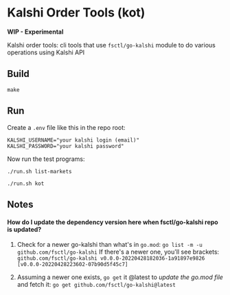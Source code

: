 # Kalshi Order Tools (kot)

**WIP - Experimental**

Kalshi order tools:  cli tools that use `fsctl/go-kalshi` module to do various operations using Kalshi API

## Build

```
make
```

## Run

Create a `.env` file like this in the repo root:

```
KALSHI_USERNAME="your kalshi login (email)"
KALSHI_PASSWORD="your kalshi password"
```

Now run the test programs:

```
./run.sh list-markets
```

```
./run.sh kot
```

## Notes

#### How do I update the dependency version here when fsctl/go-kalshi repo is updated?

1.  Check for a newer go-kalshi than what's in `go.mod`:
    `go list -m -u github.com/fsctl/go-kalshi`
If there's a newer one, you'll see brackets:
    `github.com/fsctl/go-kalshi v0.0.0-20220428182036-1a91897e9826 [v0.0.0-20220428223602-07b90d5f45c7]`

2.  Assuming a newer one exists, `go get` it @latest to _update the go.mod file_ and fetch it:
    `go get github.com/fsctl/go-kalshi@latest`

